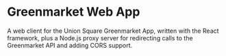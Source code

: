 # Greenmarket Web App

A web client for the Union Square Greenmarket App, written with the React framework, plus a Node.js proxy server for redirecting calls to the Greenmarket API and adding CORS support.
